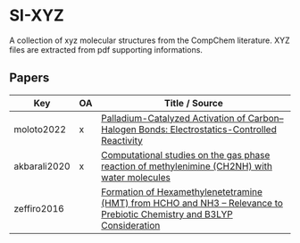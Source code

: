 # SI-XYZ
A collection of xyz molecular structures from the CompChem literature. XYZ files are extracted from pdf supporting informations.

## Papers

| Key | OA | Title / Source  |
| --- |----| --------------- |
| moloto2022 | x | [Palladium-Catalyzed Activation of Carbon–Halogen Bonds: Electrostatics-Controlled Reactivity](https://chemistry-europe.onlinelibrary.wiley.com/doi/full/10.1002/ejoc.202200722) |
| akbarali2020 | x | [Computational studies on the gas phase reaction of methylenimine (CH2NH) with water molecules](https://www.nature.com/articles/s41598-020-67515-3) |
| zeffiro2016 |   | [Formation of Hexamethylenetetramine (HMT) from HCHO and NH3 – Relevance to Prebiotic Chemistry and B3LYP Consideration](https://link.springer.com/article/10.1007/s11084-015-9479-5) |